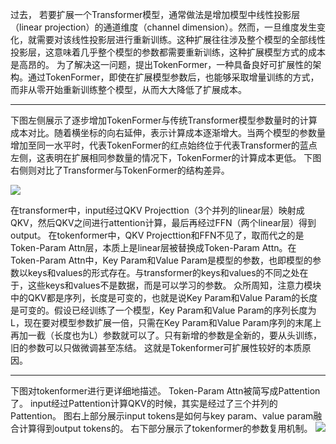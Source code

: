 过去， 若要扩展一个Transformer模型，通常做法是增加模型中线性投影层（linear
projection）的通道维度（channel dimension）。然而，一旦维度发生变化，就需要对该线性投影层进行重新训练。这种扩展往往涉及整个模型的全部线性投影层，这意味着几乎整个模型的参数都需要重新训练，这种扩展模型方式的成本是高昂的。
为了解决这一问题，提出TokenFormer，一种具备良好可扩展性的架构。通过TokenFormer，即使在扩展模型参数后，也能够采取增量训练的方式，而非从零开始重新训练整个模型，从而大大降低了扩展成本。

---
下图左侧展示了逐步增加TokenFormer与传统Transformer模型参数量时的计算成本对比。随着横坐标的向右延伸，表示计算成本逐渐增大。当两个模型的参数量增加至同一水平时，代表TokenFormer的红点始终位于代表Transformer的蓝点左侧，这表明在扩展相同参数量的情况下，TokenFormer的计算成本更低。
下图右侧则对比了Transformer与TokenFormer的结构差异。

![](/home/lihp/hub/AINotes/TokenFormer/images/0.png)

在transformer中，input经过QKV Projecttion（3个并列的linear层）映射成QKV，然后QKV之间进行attention计算，最后再经过FFN（两个linear层）得到output。
在tokenformer中，QKV Projecttion和FFN不见了，取而代之的是Token-Param Attn层，本质上是linear层被替换成Token-Param Attn。在Token-Param Attn中，Key Param和Value Param是模型的参数，也即模型的参数以keys和values的形式存在。与transformer的keys和values的不同之处在于，这些keys和values不是数据，而是可以学习的参数。
众所周知，注意力模块中的QKV都是序列，长度是可变的，也就是说Key Param和Value Param的长度是可变的。假设已经训练了一个模型，Key Param和Value Param的序列长度为L，现在要对模型参数扩展一倍，只需在Key Param和Value Param序列的末尾上再加一截（长度也为L）参数就可以了。只有新增的参数是全新的，要从头训练，旧的参数可以只做微调甚至冻结。
这就是Tokenformer可扩展性较好的本质原因。

---
下图对tokenformer进行更详细地描述。
Token-Param Attn被简写成Pattention了。
input经过Pattention计算QKV的时候，其实是经过了三个并列的Pattention。
图右上部分展示input tokens是如何与key param、value param融合计算得到output tokens的。
右下部分展示了tokenformer的参数复用机制。
![](/home/lihp/hub/AINotes/TokenFormer/images/1.png)


